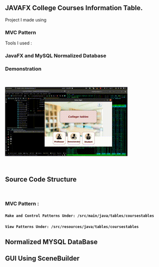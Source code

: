 ## JAVAFX College Courses Information Table.

Project I made using 
### MVC Pattern <br/>
Tools I used : 
### JavaFX and MySQL Normalized Database

### Demonstration

<br/><br/>
![GIF](demonstrationImages/demo28Seconds.gif)
<!-- ![Demo Photos](demonstrationImages/image.png)  <br/>
![Demo Photos](demonstrationImages/image2.png)  <br/>
![Demo Photos](demonstrationImages/image7.png)  <br/> -->
<br/>

## Source Code Structure

<br/>

### MVC Pattern :<br/>

#### `Make and Control Patterns Under: /src/main/java/tables/coursestables` 
#### `View Patterns Under: /src/resources/java/tables/coursestables`


## Normalized MYSQL DataBase

## GUI Using SceneBuilder
